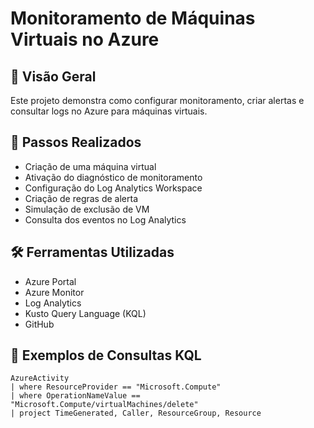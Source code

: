 # Monitoramento de Máquinas Virtuais no Azure

## 📌 Visão Geral
Este projeto demonstra como configurar monitoramento, criar alertas e consultar logs no Azure para máquinas virtuais.

## 🚀 Passos Realizados
- Criação de uma máquina virtual
- Ativação do diagnóstico de monitoramento
- Configuração do Log Analytics Workspace
- Criação de regras de alerta
- Simulação de exclusão de VM
- Consulta dos eventos no Log Analytics

## 🛠️ Ferramentas Utilizadas
- Azure Portal
- Azure Monitor
- Log Analytics
- Kusto Query Language (KQL)
- GitHub

## 📝 Exemplos de Consultas KQL
```kusto
AzureActivity
| where ResourceProvider == "Microsoft.Compute"
| where OperationNameValue == "Microsoft.Compute/virtualMachines/delete"
| project TimeGenerated, Caller, ResourceGroup, Resource
